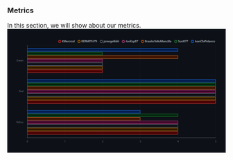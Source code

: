 ### Metrics
In this section, we will show about our metrics.
![Metricas](https://github.com/Killercrod/Equipo-1-FIS-Repositorio/blob/main/Assets/Metricas.png)

